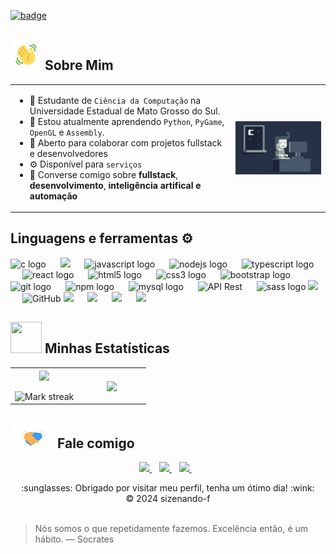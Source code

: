 [![badge](https://glitch-image.vercel.app/api?text=Sizenando%20França)](https://glitch-image.vercel.app/api?text=Glitch%20Image)

## <img src="https://raw.githubusercontent.com/ashu-guo/ashu-guo/main/assets/wave.gif" width="50px" height="50px"></img> Sobre Mim

<table align="center">
<tr border="none">
<td width="70%" align="left">

- 🔭 Estudante de `Ciência da Computação` na Universidade Estadual de Mato Grosso do Sul.
- 🌱 Estou atualmente aprendendo `Python`, `PyGame`, `OpenGL` e `Assembly`.
- 👯 Aberto para colaborar com projetos fullstack e desenvolvedores
- ⚙️ Disponível para `serviços`
- 💬 Converse comigo sobre **fullstack**, **desenvolvimento**, **inteligência artifical e automação**

</td>
<td width="50%" align="center">
  <img alt="Night Coding" src="https://raw.githubusercontent.com/AVS1508/AVS1508/master/assets/Night-Coding.gif" align="right"/>
</td>
</tr>
</table>

## Linguagens e ferramentas ⚙️ 

<div align="left">
  <img src="https://cdn.jsdelivr.net/gh/devicons/devicon/icons/c/c-plain.svg" height="50" alt="c logo"  />
  <img width="15" />
  <img src="https://cdn.jsdelivr.net/gh/devicons/devicon@latest/icons/cplusplus/cplusplus-plain.svg" height="50"/>         
  <img width="15" />
  <img src="https://cdn.jsdelivr.net/gh/devicons/devicon/icons/javascript/javascript-plain.svg" height="50" alt="javascript logo"  />
  <img width="15" />
  <img src="https://cdn.jsdelivr.net/gh/devicons/devicon/icons/nodejs/nodejs-plain.svg" height="50" alt="nodejs logo"  />
  <img width="15" />
  <img src="https://cdn.jsdelivr.net/gh/devicons/devicon/icons/typescript/typescript-plain.svg" height="50" alt="typescript logo"  />
  <img width="15" />
  <img src="https://cdn.jsdelivr.net/gh/devicons/devicon/icons/react/react-original.svg" height="50" alt="react logo"  />
  <img width="15" />
  <img src="https://cdn.jsdelivr.net/gh/devicons/devicon/icons/html5/html5-plain.svg" height="50" alt="html5 logo"  />
  <img width="15" />
  <img src="https://cdn.jsdelivr.net/gh/devicons/devicon/icons/css3/css3-plain.svg" height="50" alt="css3 logo"  />
  <img width="15" />
  <img src="https://cdn.jsdelivr.net/gh/devicons/devicon/icons/bootstrap/bootstrap-original.svg" height="50" alt="bootstrap logo"  />
  <img width="15" />
  <img src="https://cdn.jsdelivr.net/gh/devicons/devicon/icons/git/git-plain.svg" height="50" alt="git logo"  />
  <img width="15" />
  <img src="https://cdn.jsdelivr.net/gh/devicons/devicon/icons/npm/npm-original-wordmark.svg" height="50" alt="npm logo"  />
  <img width="15" />
  <img src="https://cdn.jsdelivr.net/gh/devicons/devicon/icons/mysql/mysql-original.svg" height="50" alt="mysql logo"  />
  <img width="15" />
  <img src="https://techstack-generator.vercel.app/restapi-icon.svg" alt="API Rest" height="50" />
  <img width="15" />
  <img src="https://cdn.jsdelivr.net/gh/devicons/devicon@latest/icons/sass/sass-original.svg" height="50" alt="sass logo"/>
  <img src="https://cdn.jsdelivr.net/gh/devicons/devicon@latest/icons/webpack/webpack-original.svg" height="50"/>
  <img width="15" /> 
  <img src="https://user-images.githubusercontent.com/25181517/192108374-8da61ba1-99ec-41d7-80b8-fb2f7c0a4948.png" height="50" alt="GitHub" />
  <img src="https://cdn.jsdelivr.net/gh/devicons/devicon@latest/icons/vscode/vscode-original.svg" height="50"/>
  <img width="15" /> 
  <img src="https://cdn.jsdelivr.net/gh/devicons/devicon@latest/icons/java/java-original.svg" height="50"/>
  <img width="15" /> 
  <img src="https://cdn.jsdelivr.net/gh/devicons/devicon@latest/icons/python/python-original.svg" height="50"/>
  <img width="15" /> 
  <img src="https://cdn.jsdelivr.net/gh/devicons/devicon@latest/icons/babel/babel-original.svg" height="50"/>
  
</div>
<a/>

## <img src="https://media2.giphy.com/media/QssGEmpkyEOhBCb7e1/giphy.gif?cid=ecf05e47a0n3gi1bfqntqmob8g9aid1oyj2wr3ds3mg700bl&rid=giphy.gif" width="50px" height="50px"> Minhas Estatísticas

<table align="center">
<tr border="none">
<td width="50%" align="center">

  <img  align="center"  src="https://github-readme-stats.vercel.app/api?username=sizenando-f&theme=chartreuse-dark&show_icons=true&count_private=true" />
  <br></br>
  <img  title="🔥 Get streak stats for your profile at git.io/streak-stats" alt="Mark streak" src="https://github-readme-streak-stats.herokuapp.com/?user=sizenando-f&theme=chartreuse-dark&hide_border=false" /> 
</td>
<td width="50%" align="center">

  <img  align="center"  src="https://github-readme-stats.anuraghazra1.vercel.app/api/top-langs/?username=sizenando-f&theme=chartreuse-dark&hide_border=false&no-bg=true&no-frame=true&langs_count=10"/>

  </td>
</tr>
</table>


## <img src='https://raw.githubusercontent.com/ashu-guo/ashu-guo/main/assets/handshake.gif' width="70px"  height="40px"> Fale comigo

<p align="center">
  <a href="https://www.linkedin.com/in/sizenando-franca/" target="_blank">
    <img src="https://img.shields.io/badge/LinkedIn-0077B5?style=for-the-badge&logo=linkedin&logoColor=white" />
  </a> &nbsp;&nbsp;

  <a href="mailto:sizenandofranca290@gmail.com" target="_blank">
   <img src="https://img.shields.io/badge/Gmail-D14836?style=for-the-badge&logo=gmail&logoColor=white" />
  </a> &nbsp;&nbsp;

  <a href="https://www.instagram.com/sizenando.404">
    <img src="https://img.shields.io/badge/Instagram-E4405F?style=for-the-badge&logo=instagram&logoColor=white" />
  </a> &nbsp;&nbsp;

<p>

<div align="center">
  :sunglasses: Obrigado por visitar meu perfil, tenha um ótimo dia! :wink: <br/>
  &copy; 2024 sizenando-f
</div>

<br>

>Nós somos o que repetidamente fazemos. Excelência então, é um hábito.
— Socrates
